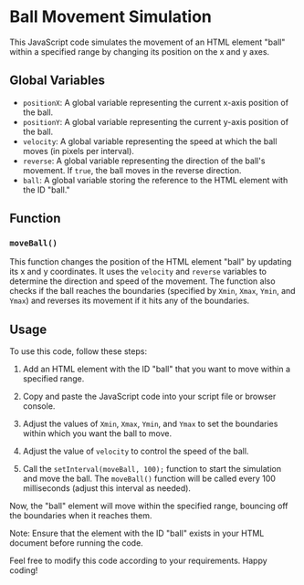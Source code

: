 <div class="markdown prose w-full break-words dark:prose-invert light"><h1>Ball Movement Simulation</h1><p>This JavaScript code simulates the movement of an HTML element "ball" within a specified range by changing its position on the x and y axes.</p><h2>Global Variables</h2><ul><li><code>positionX</code>: A global variable representing the current x-axis position of the ball.</li><li><code>positionY</code>: A global variable representing the current y-axis position of the ball.</li><li><code>velocity</code>: A global variable representing the speed at which the ball moves (in pixels per interval).</li><li><code>reverse</code>: A global variable representing the direction of the ball's movement. If <code>true</code>, the ball moves in the reverse direction.</li><li><code>ball</code>: A global variable storing the reference to the HTML element with the ID "ball."</li></ul><h2>Function</h2><h3><code>moveBall()</code></h3><p>This function changes the position of the HTML element "ball" by updating its x and y coordinates. It uses the <code>velocity</code> and <code>reverse</code> variables to determine the direction and speed of the movement. The function also checks if the ball reaches the boundaries (specified by <code>Xmin</code>, <code>Xmax</code>, <code>Ymin</code>, and <code>Ymax</code>) and reverses its movement if it hits any of the boundaries.</p><h2>Usage</h2><p>To use this code, follow these steps:</p><ol><li><p>Add an HTML element with the ID "ball" that you want to move within a specified range.</p></li><li><p>Copy and paste the JavaScript code into your script file or browser console.</p></li><li><p>Adjust the values of <code>Xmin</code>, <code>Xmax</code>, <code>Ymin</code>, and <code>Ymax</code> to set the boundaries within which you want the ball to move.</p></li><li><p>Adjust the value of <code>velocity</code> to control the speed of the ball.</p></li><li><p>Call the <code>setInterval(moveBall, 100);</code> function to start the simulation and move the ball. The <code>moveBall()</code> function will be called every 100 milliseconds (adjust this interval as needed).</p></li></ol><p>Now, the "ball" element will move within the specified range, bouncing off the boundaries when it reaches them.</p><p>Note: Ensure that the element with the ID "ball" exists in your HTML document before running the code.</p><p>Feel free to modify this code according to your requirements. Happy coding!</p></div>
